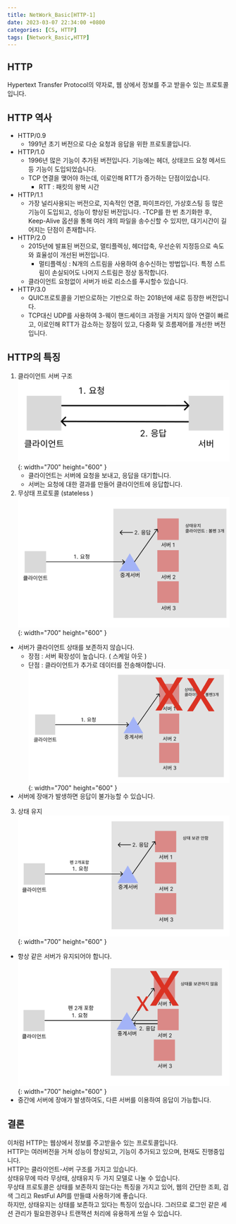 ```yaml
---
title: NetWork_Basic[HTTP-1]
date: 2023-03-07 22:34:00 +0800
categories: [CS, HTTP]
tags: [Network_Basic,HTTP]
---
```


## HTTP
Hypertext Transfer Protocol의 약자로, 웹 상에서 정보를 주고 받을수 있는 프로토콜 입니다.<br/>

## HTTP 역사
 - HTTP/0.9
    - 1991년 초기 버전으로 다순 요청과 응답을 위한 프로토콜입니다.
 - HTTP/1.0
    - 1996년 많은 기능이 추가된 버전입니다. 기능에는 헤더, 상태코드 요청 메서드등 기능이 도입되었습니다.
    - TCP 연결을 맺어야 하는데, 이로인해 RTT가 증가하는 단점이있습니다.
        - RTT : 패킷의 왕복 시간
 - HTTP/1.1
    - 가장 널리사용되는 버전으로, 지속적인 연결, 파이프라인, 가상호스팅 등 많은 기능이 도입되고, 성능이 향상된 버전입니다.
    -TCP를 한 번 초기화한 후, Keep-Alive 옵션을 통해 여러 개의 파일을 송수신할 수 있지만, 대기시간이 길어지는 단점이 존재합니다.
 - HTTP/2.0
    - 2015년에 발표된 버전으로, 멀티플렉싱, 헤더압축, 우선순위 지정등으로 속도와 효율성이 개선된 버전입니다.
        - 멀티플렉싱 : N개의 스트림을 사용하여 송수신하는 방법입니다. 특정 스트림이 손실되어도 나머지 스트림은 정상 동작합니다.
    - 클라이언트 요청없이 서버가 바로 리소스를 푸시할수 있습니다.
 - HTTP/3.0
    - QUIC프로토콜을 기반으로하는 기반으로 하는 2018년에 새로 등장한 버전입니다. 
    - TCP대신 UDP를 사용하여 3-웨이 핸드세이크 과정을 거치지 않아 연결이 빠르고, 이로인해 RTT가 감소하는 장점이 있고, 다중화 및 흐름제어를 개선한 버전입니다.

## HTTP의 특징
1. 클라이언트 서버 구조
 ![http-network-basic-client-server-png](/assets/img/spring/http-network-basic-client-server.png){: width="700" height="600" }<br/>
    - 클라이언트는 서버에 요청을 보내고, 응답을 대기합니다.
    - 서버는 요청에 대한 결과를 만들어 클라이언트에 응답합니다.
2. 무상태 프로토콜 (stateless )
 ![http-network-basic-clien-server-stateful-png](/assets/img/spring/http-network-basic-clien-server-stateful.png){: width="700" height="600" }<br/>
- 서버가 클라이언트 상태를 보존하지 않습니다.
    - 장점 : 서버 확장성이 높습니다. ( 스케일 아웃 )
    - 단점 : 클라이언트가 추가로 데이터를 전송해야합니다.
![http-network-basic-client-server-stateful-fail-png](/assets/img/spring/http-network-basic-client-server-stateful-fail.png){: width="700" height="600" }<br/>
- 서버에 장애가 발생하면 응답이 불가능할 수 있습니다.

3. 상태 유지
 ![http-network-basic-client-server-stateless-png](/assets/img/spring/http-network-basic-client-server-stateless.png){: width="700" height="600" }<br/>
- 항상 같은 서버가 유지되어야 합니다.
 ![http-network-basic-client-server-stateless-fail-png](/assets/img/spring/http-network-basic-client-server-stateless-fail.png){: width="700" height="600" }<br/>
- 중간에 서버에 장애가 발생하여도, 다른 서버를 이용하여 응답이 가능합니다.

## 결론
이처럼 HTTP는 웹상에서 정보를 주고받을수 있는 프로토콜입니다.<br/>
HTTP는 여러버전을 거쳐 성능이 향상되고, 기능이 추가되고 있으며, 현재도 진행중입니다.<br/>
HTTP는 클라이언트-서버 구조를 가지고 있습니다.<br/>
상태유무에 따라 무상태, 상태유지 두 가지 모델로 나눌 수 있습니다.<br/>
무상태 프로토콜은 상태를 보존하지 않는다는 특징을 가지고 있어, 웹의 간단한 조회, 검색 그리고 RestFul API를 만들떄 사용하기에 좋습니다.<br/>
하지만, 상태유지는 상태를 보존하고 있다는 특징이 있습니다. 그러므로 로그인 같은 세션 관리가 필요한경우나 트랜잭션 처리에 유용하게 쓰일 수 있습니다.<br/>

